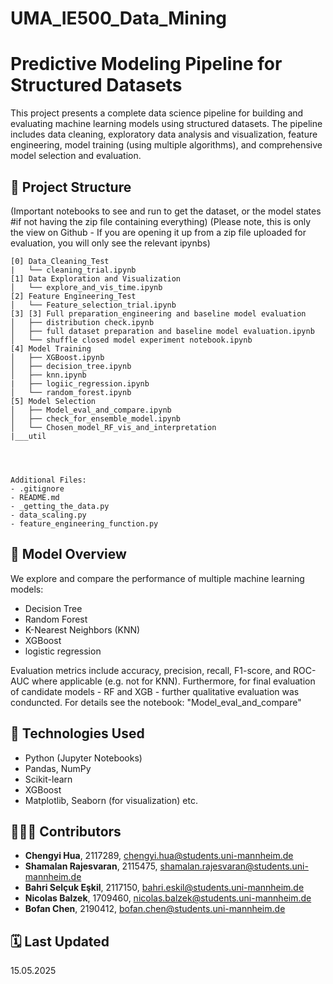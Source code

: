 # UMA_IE500_Data_Mining

# Predictive Modeling Pipeline for Structured Datasets

This project presents a complete data science pipeline for building and evaluating machine learning models using structured datasets. The pipeline includes data cleaning, exploratory data analysis and visualization, feature engineering, model training (using multiple algorithms), and comprehensive model selection and evaluation.

## 📁 Project Structure
(Important notebooks to see and run to get the dataset, or the model states #if not having the zip file containing everything)
(Please note, this is only the view on Github - If you are opening it up from a zip file uploaded for evaluation, you will only see the relevant ipynbs)


```
[0] Data_Cleaning_Test
|   └── cleaning_trial.ipynb
[1] Data Exploration and Visualization
│   └── explore_and_vis_time.ipynb
[2] Feature Engineering_Test
│   └── Feature_selection_trial.ipynb
[3] [3] Full preparation_engineering and baseline model evaluation
│   ├── distribution check.ipynb
│   ├── full dataset preparation and baseline model evaluation.ipynb
│   └── shuffle closed model experiment notebook.ipynb
[4] Model Training
│   ├── XGBoost.ipynb
│   ├── decision_tree.ipynb
│   ├── knn.ipynb
|   ├── logiic_regression.ipynb
│   └── random_forest.ipynb
[5] Model Selection
│   ├── Model_eval_and_compare.ipynb
│   ├── check_for_ensemble_model.ipynb
│   └── Chosen_model_RF_vis_and_interpretation
|___util




Additional Files:
- .gitignore
- README.md
- _getting_the_data.py
- data_scaling.py
- feature_engineering_function.py
```

## 🧠 Model Overview

We explore and compare the performance of multiple machine learning models:

- Decision Tree
- Random Forest
- K-Nearest Neighbors (KNN)
- XGBoost
- logistic regression

Evaluation metrics include accuracy, precision, recall, F1-score, and ROC-AUC where applicable (e.g. not for KNN).
Furthermore, for final evaluation of candidate models - RF and XGB - further qualitative evaluation was conduncted. For details see the notebook: "Model_eval_and_compare"

## 🔧 Technologies Used

- Python (Jupyter Notebooks)
- Pandas, NumPy
- Scikit-learn
- XGBoost
- Matplotlib, Seaborn (for visualization)
etc.

## 🧑‍🤝‍🧑 Contributors

- **Chengyi Hua**, 2117289, [chengyi.hua@students.uni-mannheim.de](mailto:chengyi.hua@students.uni-mannheim.de)  
- **Shamalan Rajesvaran**, 2115475, [shamalan.rajesvaran@students.uni-mannheim.de](mailto:shamalan.rajesvaran@students.uni-mannheim.de)  
- **Bahri Selçuk Eşkil**, 2117150, [bahri.eskil@students.uni-mannheim.de](mailto:bahri.eskil@students.uni-mannheim.de)  
- **Nicolas Balzek**, 1709460, [nicolas.balzek@students.uni-mannheim.de](mailto:nicolas.balzek@students.uni-mannheim.de)  
- **Bofan Chen**, 2190412, [bofan.chen@students.uni-mannheim.de](mailto:bofan.chen@students.uni-mannheim.de)

## 🗓️ Last Updated

15.05.2025


